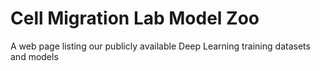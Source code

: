 # Cell Migration Lab Model Zoo
A web page listing our publicly available Deep Learning training datasets and models
